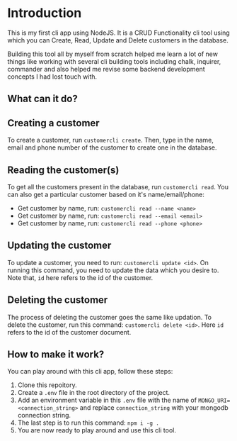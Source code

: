 # Introduction

This is my first cli app using NodeJS. It is a CRUD Functionality cli tool using which you can Create, Read, Update and Delete customers in the database.

Building this tool all by myself from scratch helped me learn a lot of new things like working with several cli building tools including chalk, inquirer, commander and also helped me revise some backend development concepts I had lost touch with.

## What can it do?

## Creating a customer

To create a customer, run `customercli create`. Then, type in the name, email and phone number of the customer to create one in the database.

## Reading the customer(s)

To get all the customers present in the database, run `customercli read`. You can also get a particular customer based on it's name/email/phone:
- Get customer by name, run: `customercli read --name <name>`
- Get customer by name, run: `customercli read --email <email>`
- Get customer by name, run: `customercli read --phone <phone>`

## Updating the customer

To update a customer, you need to run: `customercli update <id>`. On running this command, you need to update the data which you desire to. Note that, `id` here refers to the id of the customer.

## Deleting the customer

The process of deleting the customer goes the same like updation. To delete the customer, run this command: `customercli delete <id>`. Here `id` refers to the id of the customer document.

## How to make it work?

You can play around with this cli app, follow these steps:
1. Clone this repoitory.
2. Create a `.env` file in the root directory of the project.
3. Add an environment variable in this `.env` file with the name of `MONGO_URI=<connection_string>` and replace `connection_string` with your mongodb connection string.
4. The last step is to run this command: `npm i -g .`
5. You are now ready to play around and use this cli tool.
